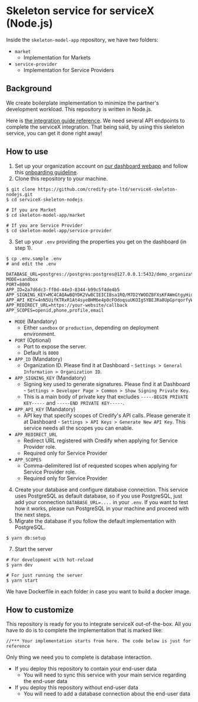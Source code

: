 # Skeleton service for serviceX (Node.js)

Inside the `skeleton-model-app` repository, we have two folders:

- `market`
  - Implementation for Markets
- `service-provider`
  - Implementation for Service Providers

## Background

We create boilerplate implementation to minimize the partner's development workload. This repository is written in Node.js.

Here is [the integration guide reference](https://developers.credify.one/guide/integration-guide.html#frontend-integration). We need several API endpoints to complete the serviceX integration. That being said, by using this skeleton service, you can get it done right away!

## How to use

1. Set up your organization account on [our dashboard webapp](https://servicex.credify.one/register) and follow this [onboarding guideline](https://developers.credify.one/guide/getting-started.html#getting-started).
2. Clone this repository to your machine.

```shell
$ git clone https://github.com/credify-pte-ltd/serviceX-skeleton-nodejs.git
$ cd serviceX-skeleton-nodejs

# If you are Market
$ cd skeleton-model-app/market

# If you are Service Provider
$ cd skeleton-model-app/service-provider
```

3. Set up your `.env` providing the properties you get on the dashboard (in step 1).

```shell
$ cp .env.sample .env
# and edit the .env
```

```shell
DATABASE_URL=postgres://postgres:postgres@127.0.0.1:5432/demo_organizations
MODE=sandbox
PORT=8000
APP_ID=2a7d6dc3-ff0d-44e3-8344-b99c5f4de4b5
APP_SIGNING_KEY=MC4CAQAwBQYDK2VwBCIEICIBsa1RQ/M7D2YWODZBFXsKFAWmGtgyHidAPCJEQnL2
APP_API_KEY=4nN5UifKTRxR1At4syeBHM6e4p0cFOdoqsuUKOIgSYBEJRa8UpGprqorfyWFgdVk
APP_REDIRECT_URL=https://your-website/callback
APP_SCOPES=openid,phone,profile,email
```

- `MODE` (Mandatory)
  - Either `sandbox` or `production`, depending on deployment environment.
- `PORT` (Optional)
  - Port to expose the server.
  - Default is `8000`
- `APP_ID` (Mandatory)
  - Organization ID. Please find it at Dashboard - `Settings > General Information > Organization ID`.
- `APP_SIGNING_KEY` (Mandatory)
  - Signing key used to generate signatures. Please find it at Dashboard - `Settings > Developer Page > Common > Show Signing Private Key`.
  - This is a main body of private key that excludes `-----BEGIN PRIVATE KEY-----` and `-----END PRIVATE KEY-----`.
- `APP_API_KEY` (Mandatory)
  - API key that specify scopes of Credify's API calls. Please generate it at Dashboard - `Settings > API Keys > Generate New API Key`. This service needs all the scopes you can enable.
- `APP_REDIRECT_URL`
  - Redirect URL registered with Credify when applying for Service Provider role.
  - Required only for Service Provider
- `APP_SCOPES`
  - Comma-delimitered list of requested scopes when applying for Service Provider role.
  - Required only for Service Provider

4. Create your database and configure database connection. This service uses PostgreSQL as default database, so if you use PostgreSQL, just add your connection `DATABASE_URL=....` in your `.env`. If you want to test how it works, please run PostgreSQL in your machine and proceed with the next steps.
5. Migrate the database if you follow the default implementation with PostgreSQL.

```shell
$ yarn db:setup
```

7. Start the server

```shell
# For development with hot-reload
$ yarn dev

# For just running the server
$ yarn start
```

We have Dockerfile in each folder in case you want to build a docker image.

## How to customize

This repository is ready for you to integrate serviceX out-of-the-box. All you have to do is to complete the implementation that is marked like:

`//*** Your implementation starts from here. The code below is just for reference`

Only thing we need you to complete is database interaction.

- If you deploy this repository to contain your end-user data
  - You will need to sync this service with your main service regarding the end-user data
- If you deploy this repository without end-user data
  - You will need to add a database connection about the end-user data
